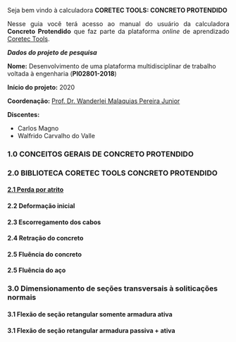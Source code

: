 Seja bem vindo à calculadora **CORETEC TOOLS: CONCRETO PROTENDIDO**

<p align="justify">Nesse guia você terá acesso ao manual do usuário da calculadora <b>Concreto Protendido</b> que faz parte da plataforma <i>online</i> de aprendizado <a href="coretectools.com.br">Coretec Tools</a>.</p> 

_**Dados do projeto de pesquisa**_  

**Nome:** Desenvolvimento de uma plataforma multidisciplinar de trabalho voltada à engenharia (**PI02801-2018**)  

**Início do projeto:** 2020  

**Coordenação:** [Prof. Dr. Wanderlei Malaquias Pereira Junior](http://lattes.cnpq.br/2268506213083114)    

**Discentes:**  
- Carlos Magno  
- Walfrido Carvalho do Valle

### 1.0 CONCEITOS GERAIS DE CONCRETO PROTENDIDO
### 2.0 BIBLIOTECA CORETEC TOOLS CONCRETO PROTENDIDO
#### [2.1 Perda por atrito](https://wmpjrufg.github.io/CT_CONCRETO_PROTENDIDO/CAP21000.html)
#### 2.2 Deformação inicial
#### 2.3 Escorregamento dos cabos
#### 2.4 Retração do concreto
#### 2.5 Fluência do concreto
#### 2.5 Fluência do aço
### 3.0 Dimensionamento de seções transversais à soliticações normais
#### 3.1 Flexão de seção retangular somente armadura ativa
#### 3.1 Flexão de seção retangular armadura passiva + ativa
